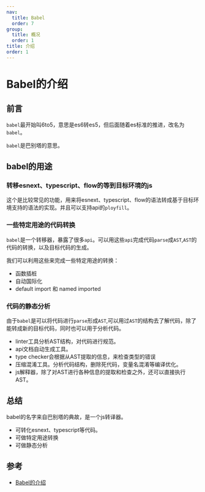 ```yaml
---
nav:
  title: Babel
  order: 7
group:
  title: 概况
  order: 1
title: 介绍
order: 1
---
```


# Babel的介绍

## 前言

`babel`最开始叫6to5，意思是es6转es5，但后面随着es标准的推进，改名为`babel`。

`babel`是巴别塔的意思。

## babel的用途

### 转移esnext、typescript、flow的等到目标环境的js

这个是比较常见的功能，用来将esnext、typescript、flow的语法转成基于目标环境支持的语法的实现。并且可以支持api的`ployfill`。

### 一些特定用途的代码转换

`babel`是一个转移器，暴露了很多`api`。可以用这些`api`完成代码`parse`成`AST`,`AST`的代码的转换，以及目标代码的生成。

我们可以利用这些来完成一些特定用途的转换：
- 函数插桩
- 自动国际化
- default import 和 named imported

### 代码的静态分析

由于`babel`是可以将代码进行`parse`形成`AST`,可以用过`AST`的结构去了解代码，除了能转成新的目标代码，同时也可以用于分析代码。

- linter工具分析AST结构，对代码进行规范。
- api文档自动生成工具。
- type checker会根据从AST提取的信息，来检查类型的错误
- 压缩混淆工具。分析代码结构，删除死代码，变量名混淆等编译优化。
- js解释器，除了对AST进行各种信息的提取和检查之外，还可以直接执行AST。
  
## 总结
babel的名字来自巴别塔的典故，是一个js转译器。
- 可转化esnext、typescript等代码。
- 可做特定用途转换
- 可做静态分析

## 参考
- [Babel的介绍](https://juejin.cn/book/6946117847848321055/section/6956174385904353288)